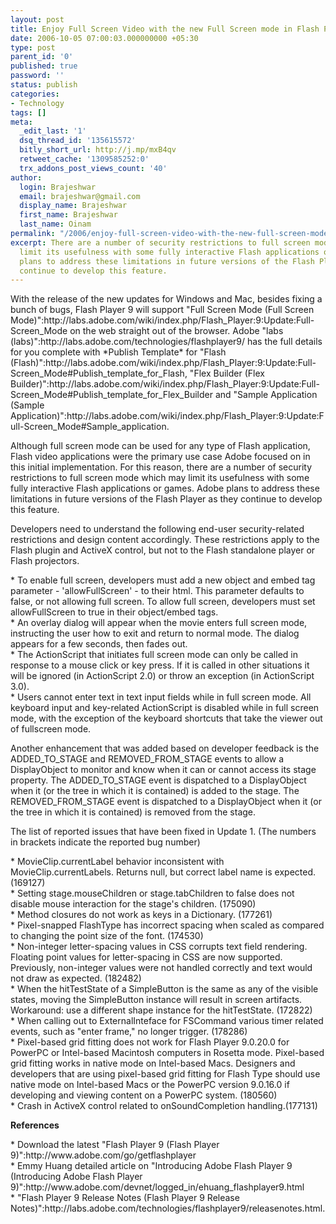 ```yaml
---
layout: post
title: Enjoy Full Screen Video with the new Full Screen mode in Flash Player 9
date: 2006-10-05 07:00:03.000000000 +05:30
type: post
parent_id: '0'
published: true
password: ''
status: publish
categories:
- Technology
tags: []
meta:
  _edit_last: '1'
  dsq_thread_id: '135615572'
  bitly_short_url: http://j.mp/mxB4qv
  retweet_cache: '1309585252:0'
  trx_addons_post_views_count: '40'
author:
  login: Brajeshwar
  email: brajeshwar@gmail.com
  display_name: Brajeshwar
  first_name: Brajeshwar
  last_name: Oinam
permalink: "/2006/enjoy-full-screen-video-with-the-new-full-screen-mode-in-flash-player-9/"
excerpt: There are a number of security restrictions to full screen mode which may
  limit its usefulness with some fully interactive Flash applications or games. Adobe
  plans to address these limitations in future versions of the Flash Player as they
  continue to develop this feature.
---
```

<p>With the release of the new updates for Windows and Mac, besides fixing a bunch of bugs, Flash Player 9 will support "Full Screen Mode (Full Screen Mode)":http://labs.adobe.com/wiki/index.php/Flash_Player:9:Update:Full-Screen_Mode on the web straight out of the browser. Adobe "labs (labs)":http://labs.adobe.com/technologies/flashplayer9/ has the full details for you complete with *Publish Template* for "Flash (Flash)":http://labs.adobe.com/wiki/index.php/Flash_Player:9:Update:Full-Screen_Mode#Publish_template_for_Flash, "Flex Builder (Flex Builder)":http://labs.adobe.com/wiki/index.php/Flash_Player:9:Update:Full-Screen_Mode#Publish_template_for_Flex_Builder and "Sample Application (Sample Application)":http://labs.adobe.com/wiki/index.php/Flash_Player:9:Update:Full-Screen_Mode#Sample_application.</p>
<p>Although full screen mode can be used for any type of Flash application, Flash video applications were the primary use case Adobe focused on in this initial implementation. For this reason, there are a number of security restrictions to full screen mode which may limit its usefulness with some fully interactive Flash applications or games. Adobe plans to address these limitations in future versions of the Flash Player as they continue to develop this feature.</p>

<p>Developers need to understand the following end-user security-related restrictions and design content accordingly. These restrictions apply to the Flash plugin and ActiveX control, but not to the Flash standalone player or Flash projectors.</p>
<p>* To enable full screen, developers must add a new object and embed tag parameter - 'allowFullScreen' - to their html. This parameter defaults to false, or not allowing full screen. To allow full screen, developers must set allowFullScreen to true in their object/embed tags.<br />
* An overlay dialog will appear when the movie enters full screen mode, instructing the user how to exit and return to normal mode. The dialog appears for a few seconds, then fades out.<br />
* The ActionScript that initiates full screen mode can only be called in response to a mouse click or key press. If it is called in  other situations it will be ignored (in ActionScript 2.0) or throw an exception (in ActionScript 3.0).<br />
* Users cannot enter text in text input fields while in full screen mode. All keyboard input and key-related ActionScript is disabled while in full screen mode, with the exception of the keyboard shortcuts that take the viewer out of fullscreen mode.</p>
<p>Another enhancement that was added based on developer feedback is the ADDED_TO_STAGE and REMOVED_FROM_STAGE events to allow a DisplayObject to monitor and know when it can or cannot access its stage property. The ADDED_TO_STAGE event is dispatched to a DisplayObject when it (or the tree in which it is contained) is added to the stage. The REMOVED_FROM_STAGE event is dispatched to a DisplayObject when it (or the tree in which it is contained) is removed from the stage.</p>
<p>The list of reported issues that have been fixed in Update 1. (The numbers in brackets indicate the reported bug number)</p>
<p>* MovieClip.currentLabel behavior inconsistent with MovieClip.currentLabels. Returns null, but correct label name is expected. (169127)<br />
* Setting stage.mouseChildren or stage.tabChildren to false does not disable mouse interaction for the stage's children. (175090)<br />
* Method closures do not work as keys in a Dictionary. (177261)<br />
* Pixel-snapped FlashType has incorrect spacing when scaled as compared to changing the point size of the font. (174530)<br />
* Non-integer letter-spacing values in CSS corrupts text field rendering. Floating point values for letter-spacing in CSS are now supported. Previously, non-integer values were not handled correctly and text would not draw as expected. (182482)<br />
* When the hitTestState of a SimpleButton is the same as any of the visible states, moving the SimpleButton instance will result in screen artifacts. Workaround: use a different shape instance for the hitTestState. (172822)<br />
* When calling out to ExternalInteface for FSCommand various timer related events, such as "enter frame," no longer trigger. (178286)<br />
* Pixel-based grid fitting does not work for Flash Player 9.0.20.0 for PowerPC or Intel-based Macintosh computers in Rosetta mode. Pixel-based grid fitting works in native mode on Intel-based Macs. Designers and developers that are using pixel-based grid fitting for Flash Type should use native mode on Intel-based Macs or the PowerPC version 9.0.16.0 if developing and viewing content on a PowerPC system. (180560)<br />
* Crash in ActiveX control related to onSoundCompletion handling.(177131)</p>
<p><strong>References</strong></p>
<p>* Download the latest "Flash Player 9 (Flash Player 9)":http://www.adobe.com/go/getflashplayer<br />
* Emmy Huang detailed article on "Introducing Adobe Flash Player 9 (Introducing Adobe Flash Player 9)":http://www.adobe.com/devnet/logged_in/ehuang_flashplayer9.html<br />
* "Flash Player 9 Release Notes (Flash Player 9 Release Notes)":http://labs.adobe.com/technologies/flashplayer9/releasenotes.html.</p>
